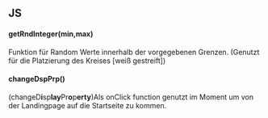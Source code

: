 ## JS 

#### getRndInteger(min,max)

Funktion für Random Werte innerhalb der vorgegebenen Grenzen. (Genutzt für die Platzierung des Kreises [weiß gestreift]) 

#### changeDspPrp()

(changeD**i**sp**lay**Pr**o**p**erty**)Als onClick function genutzt im Moment um von der Landingpage auf die Startseite zu kommen.


